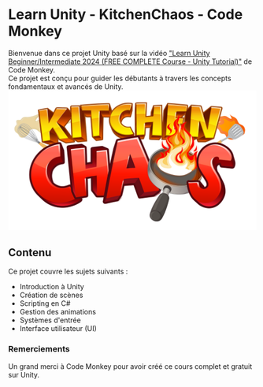 # Learn Unity - KitchenChaos - Code Monkey
Bienvenue dans ce projet Unity basé sur la vidéo ["Learn Unity Beginner/Intermediate 2024 (FREE COMPLETE Course - Unity Tutorial)"](https://www.youtube.com/watch?v=AmGSEH7QcDg) de Code Monkey.  
Ce projet est conçu pour guider les débutants à travers les concepts fondamentaux et avancés de Unity.
![KitchenChaos Code Monkey](https://github.com/mathisfr/KitchenChaos/blob/main/Assets/_Assets/Textures/KitchenChaosLogo.png)
## Contenu
Ce projet couvre les sujets suivants :
- Introduction à Unity
- Création de scènes
- Scripting en C#
- Gestion des animations
- Systèmes d'entrée
- Interface utilisateur (UI)

### Remerciements
Un grand merci à Code Monkey pour avoir créé ce cours complet et gratuit sur Unity.

